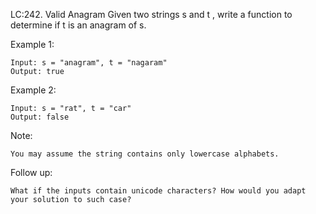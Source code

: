 LC:242. Valid Anagram
Given two strings s and t , write a function to determine if t is an anagram of s.

Example 1:
```
Input: s = "anagram", t = "nagaram"
Output: true
```
Example 2:
```
Input: s = "rat", t = "car"
Output: false
```
Note:
```
You may assume the string contains only lowercase alphabets.
```
Follow up:
```
What if the inputs contain unicode characters? How would you adapt your solution to such case?
```
